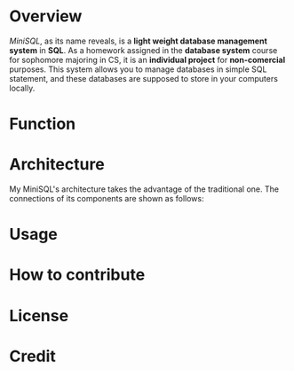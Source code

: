 # Overview
*MiniSQL*, as its name reveals, is a **light weight database management system** in **SQL**.
As a homework assigned in the **database system** course for sophomore majoring in CS,
it is an **individual project** for **non-comercial** purposes.
This system allows you to manage databases in simple SQL statement,
and these databases are supposed to store in your computers locally.



# Function


# Architecture
My MiniSQL's architecture takes the advantage of the traditional one. The connections
of its components are shown as follows:



# Usage

# How to contribute

# License

# Credit
